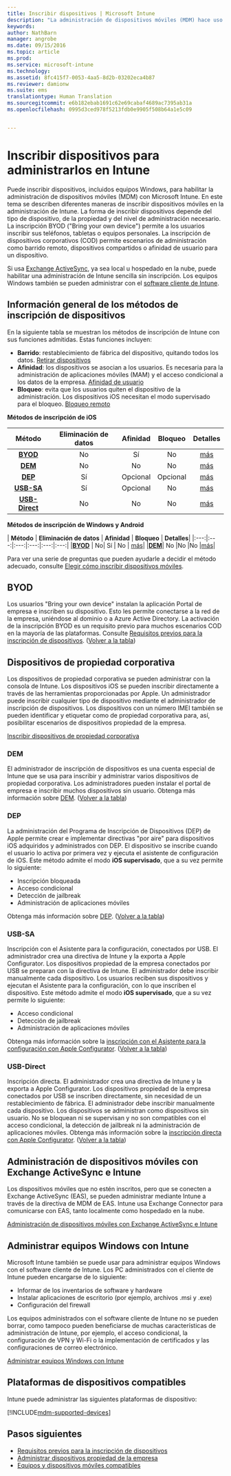 ```yaml
---
title: Inscribir dispositivos | Microsoft Intune
description: "La administración de dispositivos móviles (MDM) hace uso de la inscripción para incluir dispositivos en la administración y permitir el acceso a los recursos."
keywords: 
author: NathBarn
manager: angrobe
ms.date: 09/15/2016
ms.topic: article
ms.prod: 
ms.service: microsoft-intune
ms.technology: 
ms.assetid: 8fc415f7-0053-4aa5-8d2b-03202eca4b87
ms.reviewer: damionw
ms.suite: ems
translationtype: Human Translation
ms.sourcegitcommit: e6b182ebab1691c62e69cabaf4689ac7395ab31a
ms.openlocfilehash: 0995d3ced978f5213fdb0e9905f508b64a1e5c09


---
```


# Inscribir dispositivos para administrarlos en Intune
Puede inscribir dispositivos, incluidos equipos Windows, para habilitar la administración de dispositivos móviles (MDM) con Microsoft Intune. En este tema se describen diferentes maneras de inscribir dispositivos móviles en la administración de Intune. La forma de inscribir dispositivos depende del tipo de dispositivo, de la propiedad y del nivel de administración necesario. La inscripción BYOD ("Bring your own device") permite a los usuarios inscribir sus teléfonos, tabletas o equipos personales. La inscripción de dispositivos corporativos (COD) permite escenarios de administración como barrido remoto, dispositivos compartidos o afinidad de usuario para un dispositivo.

Si usa [Exchange ActiveSync](#mobile-device-management-with-exchange-activesync-and-intune), ya sea local u hospedado en la nube, puede habilitar una administración de Intune sencilla sin inscripción. Los equipos Windows también se pueden administrar con el [software cliente de Intune](#manage-windows-pcs-with-intune).

## Información general de los métodos de inscripción de dispositivos

En la siguiente tabla se muestran los métodos de inscripción de Intune con sus funciones admitidas. Estas funciones incluyen:
- **Barrido**: restablecimiento de fábrica del dispositivo, quitando todos los datos. [Retirar dispositivos](retire-devices-from-microsoft-intune-management.md)
- **Afinidad**: los dispositivos se asocian a los usuarios. Es necesaria para la administración de aplicaciones móviles (MAM) y el acceso condicional a los datos de la empresa. [Afinidad de usuario](enroll-corporate-owned-ios-devices-in-microsoft-intune.md#using-company-portal-on-dep-or-apple-configurator-enrolled-devices)
- **Bloqueo**: evita que los usuarios quiten el dispositivo de la administración. Los dispositivos iOS necesitan el modo supervisado para el bloqueo. [Bloqueo remoto](retire-devices-from-microsoft-intune-management.md#block-access-a-device)

**Métodos de inscripción de iOS**

| **Método** |  **Eliminación de datos** |  **Afinidad**    |   **Bloqueo** | **Detalles** |
|:---:|:---:|:---:|:---:|:---:|
|**[BYOD](#byod)** | No|    Sí |   No | [más](get-ready-to-enroll-devices-in-microsoft-intune.md#set-up-device-management)|
|**[DEM](#dem)**|   No |No |No  | [más](enroll-corporate-owned-devices-with-the-device-enrollment-manager-in-microsoft-intune.md)|
|**[DEP](#dep)**|   Sí |   Opcional |  Opcional|[más](ios-device-enrollment-program-in-microsoft-intune.md)|
|**[USB-SA](#usb-sa)**| Sí |   Opcional |  No| [más](ios-setup-assistant-enrollment-in-microsoft-intune.md)|
|**[USB-Direct](#usb-direct)**| No |    No  | No|[más](ios-direct-enrollment-in-microsoft-intune.md)|

**Métodos de inscripción de Windows y Android**

| **Método** |  **Eliminación de datos** |  **Afinidad**    |   **Bloqueo** | **Detalles**|
|:---:|:---:|:---:|:---:|:---:|:---:|
|**[BYOD](#byod)** | No|    Sí |   No | [más](get-ready-to-enroll-devices-in-microsoft-intune.md#set-up-device-management)|
|**[DEM](#dem)**|   No |No |No  |[más](enroll-corporate-owned-devices-with-the-device-enrollment-manager-in-microsoft-intune.md)|

Para ver una serie de preguntas que pueden ayudarle a decidir el método adecuado, consulte [Elegir cómo inscribir dispositivos móviles](/intune/get-started/choose-how-to-enroll-devices1).

## BYOD
Los usuarios "Bring your own device" instalan la aplicación Portal de empresa e inscriben su dispositivo. Esto les permite conectarse a la red de la empresa, uniéndose al dominio o a Azure Active Directory. La activación de la inscripción BYOD es un requisito previo para muchos escenarios COD en la mayoría de las plataformas. Consulte [Requisitos previos para la inscripción de dispositivos](prerequisites-for-enrollment.md). ([Volver a la tabla](#overview-of-device-enrollment-methods))

## Dispositivos de propiedad corporativa
Los dispositivos de propiedad corporativa se pueden administrar con la consola de Intune. Los dispositivos iOS se pueden inscribir directamente a través de las herramientas proporcionadas por Apple. Un administrador puede inscribir cualquier tipo de dispositivo mediante el administrador de inscripción de dispositivos. Los dispositivos con un número IMEI también se pueden identificar y etiquetar como de propiedad corporativa para, así, posibilitar escenarios de dispositivos propiedad de la empresa.

[Inscribir dispositivos de propiedad corporativa](manage-corporate-owned-devices.md)

### DEM
El administrador de inscripción de dispositivos es una cuenta especial de Intune que se usa para inscribir y administrar varios dispositivos de propiedad corporativa. Los administradores pueden instalar el portal de empresa e inscribir muchos dispositivos sin usuario. Obtenga más información sobre [DEM](enroll-corporate-owned-devices-with-the-device-enrollment-manager-in-microsoft-intune.md). ([Volver a la tabla](#overview-of-device-enrollment-methods))

### DEP
La administración del Programa de Inscripción de Dispositivos (DEP) de Apple permite crear e implementar directivas "por aire" para dispositivos iOS adquiridos y administrados con DEP. El dispositivo se inscribe cuando el usuario lo activa por primera vez y ejecuta el asistente de configuración de iOS. Este método admite el modo **iOS supervisado**, que a su vez permite lo siguiente:
  - Inscripción bloqueada
  - Acceso condicional
  - Detección de jailbreak
  - Administración de aplicaciones móviles

Obtenga más información sobre [DEP](ios-device-enrollment-program-in-microsoft-intune.md). ([Volver a la tabla](#overview-of-device-enrollment-methods))

### USB-SA
Inscripción con el Asistente para la configuración, conectados por USB. El administrador crea una directiva de Intune y la exporta a Apple Configurator. Los dispositivos propiedad de la empresa conectados por USB se preparan con la directiva de Intune. El administrador debe inscribir manualmente cada dispositivo. Los usuarios reciben sus dispositivos y ejecutan el Asistente para la configuración, con lo que inscriben el dispositivo. Este método admite el modo **iOS supervisado**, que a su vez permite lo siguiente:
  - Acceso condicional
  - Detección de jailbreak
  - Administración de aplicaciones móviles

Obtenga más información sobre la [inscripción con el Asistente para la configuración con Apple Configurator](ios-setup-assistant-enrollment-in-microsoft-intune.md). ([Volver a la tabla](#overview-of-device-enrollment-methods))

### USB-Direct
Inscripción directa. El administrador crea una directiva de Intune y la exporta a Apple Configurator. Los dispositivos propiedad de la empresa conectados por USB se inscriben directamente, sin necesidad de un restablecimiento de fábrica. El administrador debe inscribir manualmente cada dispositivo. Los dispositivos se administran como dispositivos sin usuario. No se bloquean ni se supervisan y no son compatibles con el acceso condicional, la detección de jailbreak ni la administración de aplicaciones móviles. Obtenga más información sobre la [inscripción directa con Apple Configurator](ios-direct-enrollment-in-microsoft-intune.md). ([Volver a la tabla](#overview-of-device-enrollment-methods))

## Administración de dispositivos móviles con Exchange ActiveSync e Intune
Los dispositivos móviles que no estén inscritos, pero que se conecten a Exchange ActiveSync (EAS), se pueden administrar mediante Intune a través de la directiva de MDM de EAS. Intune usa Exchange Connector para comunicarse con EAS, tanto localmente como hospedado en la nube.

[Administración de dispositivos móviles con Exchange ActiveSync e Intune](mobile-device-management-with-exchange-activesync-and-microsoft-intune.md)


## Administrar equipos Windows con Intune  
Microsoft Intune también se puede usar para administrar equipos Windows con el software cliente de Intune. Los PC administrados con el cliente de Intune pueden encargarse de lo siguiente:

 - Informar de los inventarios de software y hardware
 - Instalar aplicaciones de escritorio (por ejemplo, archivos .msi y .exe)
 - Configuración del firewall

Los equipos administrados con el software cliente de Intune no se pueden borrar, como tampoco pueden beneficiarse de muchas características de administración de Intune, por ejemplo, el acceso condicional, la configuración de VPN y Wi-Fi o la implementación de certificados y las configuraciones de correo electrónico.

[Administrar equipos Windows con Intune](manage-windows-pcs-with-microsoft-intune.md)

##  Plataformas de dispositivos compatibles

Intune puede administrar las siguientes plataformas de dispositivo:

[!INCLUDE[mdm-supported-devices](../includes/mdm-supported-devices.md)]

## Pasos siguientes
- [Requisitos previos para la inscripción de dispositivos](prerequisites-for-enrollment.md)
- [Administrar dispositivos propiedad de la empresa](manage-corporate-owned-devices.md)
- [Equipos y dispositivos móviles compatibles](../get-started/supported-mobile-devices-and-computers.md)



<!--HONumber=Sep16_HO3-->


